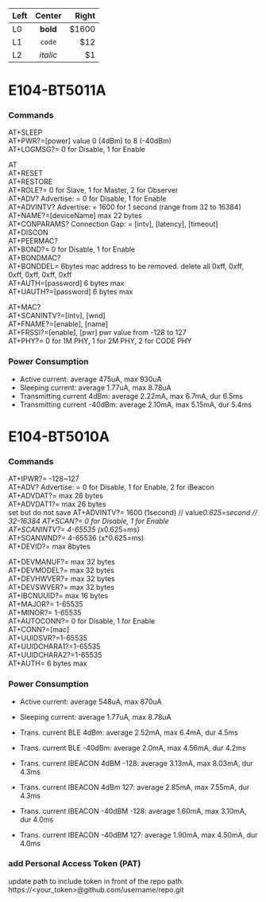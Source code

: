 | Left |  Center  | Right |
|:-----|:--------:|------:|
| L0   | **bold** | $1600 |
| L1   |  `code`  |   $12 |
| L2   | _italic_ |    $1 |


# E104-BT5011A

### Commands
AT+SLEEP<br>
AT+PWR?=[power] value 0 (4dBm) to 8 (-40dBm)<br>
AT+LOGMSG?= 0 for Disable, 1 for Enable<br>

AT<br>
AT+RESET<br>
AT+RESTORE<br>
AT+ROLE?= 0 for Slave, 1 for Master, 2 for Observer<br>
AT+ADV? Advertise: = 0 for Disable, 1 for Enable<br>
AT+ADVINTV? Advertise: = 1600 for 1 second (range from 32 to 16384)<br>
AT+NAME?=[deviceName] max 22 bytes<br>
AT+CONPARAMS? Connection Gap: = [intv], [latency], [timeout]<br>
AT+DISCON<br>
AT+PEERMAC?<br>
AT+BOND?= 0 for Disable, 1 for Enable<br>
AT+BONDMAC?<br>
AT+BONDDEL= 6bytes mac address to be removed. delete all 0xff, 0xff, 0xff, 0xff, 0xff, 0xff<br>
AT+AUTH=[password] 6 bytes max<br>
AT+UAUTH?=[password] 6 bytes max<br>

AT+MAC?<br>
AT+SCANINTV?=[intv], [wnd]<br>
AT+FNAME?=[enable], [name]<br>
AT+FRSSI?=[enable], [pwr] pwr value from -128 to 127<br>
AT+PHY?= 0 for 1M PHY, 1 for 2M PHY, 2 for CODE PHY<br>

### Power Consumption
- Active current: average 475uA, max 930uA<br>
- Sleeping current: average 1.77uA, max 8.78uA<br>
- Transmitting current 4dBm: average 2.22mA, max 6.7mA, dur 6.5ms<br>
- Transmitting current -40dBm: average 2.10mA, max 5.15mA, dur 5.4ms<br>

# E104-BT5010A

### Commands
AT+IPWR?= -128~127<br>
AT+ADV? Advertise: = 0 for Disable, 1 for Enable, 2 for iBeacon<br>
AT+ADVDAT?= max 26 bytes<br>
AT+ADVDAT1?= max 26 bytes<br> set but do not save
AT+ADVINTV?= 1600 (1second) // value*0.625=second // 32-16384
AT+SCAN?= 0 for Disable, 1 for Enable<br>
AT+SCANINTV?= 4-65535 (x*0.625=ms)<br>
AT+SCANWND?= 4-65536 (x*0.625=ms)<br>
AT+DEVID?= max 8bytes<br>

AT+DEVMANUF?= max 32 bytes<br>
AT+DEVMODEL?= max 32 bytes<br>
AT+DEVHWVER?= max 32 bytes<br>
AT+DEVSWVER?= max 32 bytes<br>
AT+IBCNUUID?= max 16 bytes<br>
AT+MAJOR?= 1-65535<br>
AT+MINOR?= 1-65535<br>
AT+AUTOCONN?= 0 for Disable, 1 for Enable<br>
AT+CONN?=[mac]<br>
AT+UUIDSVR?=1-65535<br>
AT+UUIDCHARA1?=1-65535<br>
AT+UUIDCHARA2?=1-65535<br>
AT+AUTH= 6 bytes max

### Power Consumption
- Active current: average 548uA, max 870uA<br>
- Sleeping current: average 1.77uA, max 8.78uA<br>
- Trans. current BLE 4dBm: average 2.52mA, max 6.4mA, dur 4.5ms<br>
- Trans. current BLE -40dBm: average 2.0mA, max 4.56mA, dur 4.2ms<br>

- Trans. current IBEACON 4dBM -128: average 3.13mA, max 8.03mA, dur 4.3ms<br>
- Trans. current IBEACON 4dBm 127: average 2.85mA, max 7.55mA, dur 4.3ms<br>
- Trans. current IBEACON -40dBM -128: average 1.60mA, max 3.10mA, dur 4.0ms<br>
- Trans. current IBEACON -40dBM 127: average 1.90mA, max 4.50mA, dur 4.0ms<br>












### add Personal Access Token (PAT)
update path to include token in front of the repo path.
https://<your_token>@github.com/username/repo.git